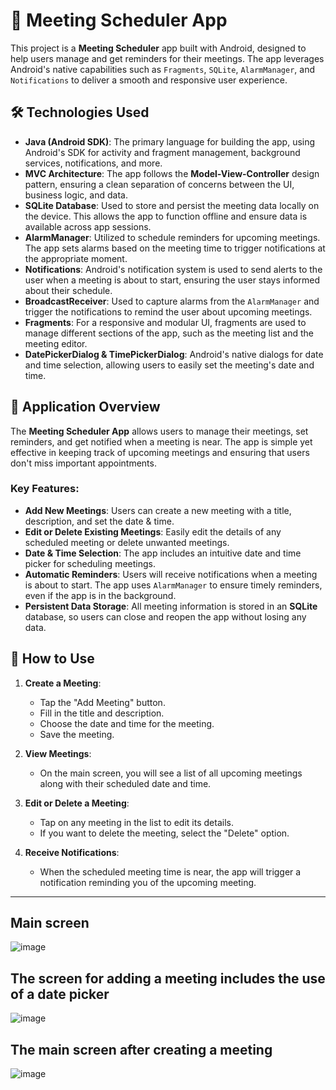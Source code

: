 # 📅 Meeting Scheduler App

This project is a **Meeting Scheduler** app built with Android, designed to help users manage and get reminders for their meetings. The app leverages Android's native capabilities such as `Fragments`, `SQLite`, `AlarmManager`, and `Notifications` to deliver a smooth and responsive user experience.

## 🛠️ Technologies Used

- **Java (Android SDK)**: The primary language for building the app, using Android's SDK for activity and fragment management, background services, notifications, and more.
- **MVC Architecture**: The app follows the **Model-View-Controller** design pattern, ensuring a clean separation of concerns between the UI, business logic, and data.
- **SQLite Database**: Used to store and persist the meeting data locally on the device. This allows the app to function offline and ensure data is available across app sessions.
- **AlarmManager**: Utilized to schedule reminders for upcoming meetings. The app sets alarms based on the meeting time to trigger notifications at the appropriate moment.
- **Notifications**: Android's notification system is used to send alerts to the user when a meeting is about to start, ensuring the user stays informed about their schedule.
- **BroadcastReceiver**: Used to capture alarms from the `AlarmManager` and trigger the notifications to remind the user about upcoming meetings.
- **Fragments**: For a responsive and modular UI, fragments are used to manage different sections of the app, such as the meeting list and the meeting editor.
- **DatePickerDialog & TimePickerDialog**: Android's native dialogs for date and time selection, allowing users to easily set the meeting's date and time.

## 📱 Application Overview

The **Meeting Scheduler App** allows users to manage their meetings, set reminders, and get notified when a meeting is near. The app is simple yet effective in keeping track of upcoming meetings and ensuring that users don't miss important appointments.

### Key Features:
- **Add New Meetings**: Users can create a new meeting with a title, description, and set the date & time.
- **Edit or Delete Existing Meetings**: Easily edit the details of any scheduled meeting or delete unwanted meetings.
- **Date & Time Selection**: The app includes an intuitive date and time picker for scheduling meetings.
- **Automatic Reminders**: Users will receive notifications when a meeting is about to start. The app uses `AlarmManager` to ensure timely reminders, even if the app is in the background.
- **Persistent Data Storage**: All meeting information is stored in an **SQLite** database, so users can close and reopen the app without losing any data.

## 🚀 How to Use

1. **Create a Meeting**:
   - Tap the "Add Meeting" button.
   - Fill in the title and description.
   - Choose the date and time for the meeting.
   - Save the meeting.

2. **View Meetings**:
   - On the main screen, you will see a list of all upcoming meetings along with their scheduled date and time.

3. **Edit or Delete a Meeting**:
   - Tap on any meeting in the list to edit its details.
   - If you want to delete the meeting, select the "Delete" option.

4. **Receive Notifications**:
   - When the scheduled meeting time is near, the app will trigger a notification reminding you of the upcoming meeting.

---
##  Main screen
![image](https://github.com/user-attachments/assets/32a47263-a70c-4d1b-821a-7dca706eeb11)

##  The screen for adding a meeting includes the use of a date picker
![image](https://github.com/user-attachments/assets/8f712fd1-dba6-4e3a-99ad-8bb0ebcaea7a)

##  The main screen after creating a meeting
![image](https://github.com/user-attachments/assets/e0f6c5b7-4218-43b0-8151-a674197abd36)





